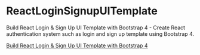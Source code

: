 # ReactLoginSignupUITemplate

Build React Login & Sign Up UI Template with Bootstrap 4 - Create React authentication system such as login and sign up template using Bootstrap 4.

[Build React Login & Sign Up UI Template with Bootstrap 4](https://www.positronx.io/build-react-login-sign-up-ui-template-with-bootstrap-4/)
